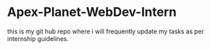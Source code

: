 # Apex-Planet-WebDev-Intern
this is my git hub repo where i will frequently update my tasks as per internship guidelines.
